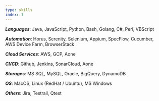 ```yaml
---
type: skills
index: 1
---
```


_**Languages**_: Java, JavaScript, Python, Bash, Golang, C#, Perl, VBScript

_**Automation**_: Horus, Serenity, Selenium, Appium, SpecFlow, Cucumber, AWS Device Farm, BrowserStack

_**Cloud Services**_: AWS, GCP, Aone

_**CI/CD**_: Github, Jenkins, SonarCloud, Aone

_**Storages**_: MS SQL, MySQL, Oracle, BigQuery, DynamoDB

_**OS**_: MacOS, Linux (RedHat / Ubuntu), MS Windows

_**Others**_: Jira, Testrail, Qtest
